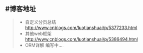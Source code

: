#博客地址
------
> * 自定义分页总结 http://www.cnblogs.com/luotianshuai/p/5377233.html
> * 其他web框架 http://www.cnblogs.com/luotianshuai/p/5386494.html
> * ORM详解 编写中....

